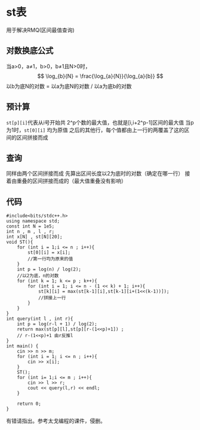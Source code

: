 # st表
用于解决RMQ(区间最值查询)
## 对数换底公式
当a>0，a≠1，b>0，b≠1且N>0时，
$$
\log_{b}{N} = \frac{\log_{a}{N}}{\log_{a}{b}}
$$
以b为底N的对数 = 以a为底N的对数 / 以a为底b的对数
## 预计算
`st[p][i]`代表从i号开始共 2^p个数的最大值，也就是[i,i+2^p-1]区间的最大值
当p为1时，`st[0][i]` 均为原值
之后的其他行，每个值都由上一行的两覆盖了这的区间的区间拼接而成
## 查询
同样由两个区间拼接而成
先算出区间长度以2为底时的对数（确定在哪一行）
接着由重叠的区间拼接而成的（最大值重叠没有影响）
## 代码
```
#include<bits/stdc++.h>
using namespace std;
const int N = 1e5;
int n , m , l , r;
int x[N] , st[N][20];
void ST(){
	for (int i = 1;i <= n ; i++){
		st[0][i] = x[i];
		//第一行均为原来的值 
	}
	int p = log(n) / log(2);
	//以2为底，n的对数
	for (int k = 1; k <= p ; k++){
		for (int i = 1; i <= n - (1 << k) + 1; i++){
			st[k][i] = max(st[k-1][i],st[k-1][i+(1<<(k-1))]);
			//拼接上一行 
		}
	} 
}
int query(int l , int r){
	int p = log(r-l + 1) / log(2);
	return max(st[p][l],st[p][r-(1<<p)+1]) ;
	// r-(1<<p)+1 由r反推l 
}
int main() {
	cin >> n >> m;
	for (int i = 1; i <= n ; i++){
		cin >> x[i];
	}
	ST();
	for (int i= 1;i <= m ; i++){
		cin >> l >> r;
		cout << query(l,r) << endl;
	}
	
	return 0;
}
```
有错请指出。参考太戈编程的课件，侵删。